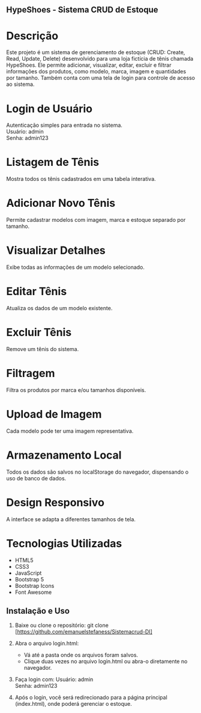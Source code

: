 ## HypeShoes - Sistema CRUD de Estoque 

# Descrição

Este projeto é um sistema de gerenciamento de estoque (CRUD: Create, Read, Update, Delete) desenvolvido para uma loja fictícia de tênis chamada HypeShoes. Ele permite adicionar, visualizar, editar, excluir e filtrar informações dos produtos, como modelo, marca, imagem e quantidades por tamanho. Também conta com uma tela de login para controle de acesso ao sistema.

# Login de Usuário  
  Autenticação simples para entrada no sistema.  
  Usuário: admin  
  Senha: admin123

# Listagem de Tênis  
  Mostra todos os tênis cadastrados em uma tabela interativa.

# Adicionar Novo Tênis  
  Permite cadastrar modelos com imagem, marca e estoque separado por tamanho.

# Visualizar Detalhes  
  Exibe todas as informações de um modelo selecionado.

# Editar Tênis  
  Atualiza os dados de um modelo existente.

# Excluir Tênis  
  Remove um tênis do sistema.

# Filtragem  
  Filtra os produtos por marca e/ou tamanhos disponíveis.

# Upload de Imagem  
  Cada modelo pode ter uma imagem representativa.

# Armazenamento Local  
  Todos os dados são salvos no localStorage do navegador, dispensando o uso de banco de dados.

# Design Responsivo  
  A interface se adapta a diferentes tamanhos de tela.

# Tecnologias Utilizadas

- HTML5  
- CSS3  
- JavaScript 
- Bootstrap 5  
- Bootstrap Icons  
- Font Awesome


## Instalação e Uso

1. Baixe ou clone o repositório:
   git clone [https://github.com/emanuelstefaness/Sistemacrud-DI]

2. Abra o arquivo login.html:
   - Vá até a pasta onde os arquivos foram salvos.
   - Clique duas vezes no arquivo login.html ou abra-o diretamente no navegador.

3. Faça login com:
   Usuário: admin  
   Senha: admin123

4. Após o login, você será redirecionado para a página principal (index.html), onde poderá gerenciar o estoque.

